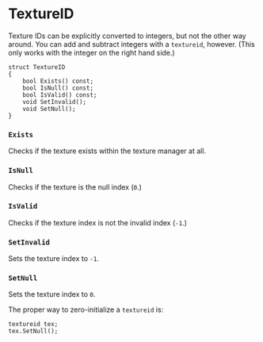 # TextureID

Texture IDs can be explicitly converted to integers, but not the other way
around. You can add and subtract integers with a `textureid`, however. (This
only works with the integer on the right hand side.)

```
struct TextureID
{
	bool Exists() const;
	bool IsNull() const;
	bool IsValid() const;
	void SetInvalid();
	void SetNull();
}
```

### `Exists`

Checks if the texture exists within the texture manager at all.

### `IsNull`

Checks if the texture is the null index (`0`.)

### `IsValid`

Checks if the texture index is not the invalid index (`-1`.)

### `SetInvalid`

Sets the texture index to `-1`.

### `SetNull`

Sets the texture index to `0`.

The proper way to zero-initialize a `textureid` is:

```
textureid tex;
tex.SetNull();
```

<!-- EOF -->
